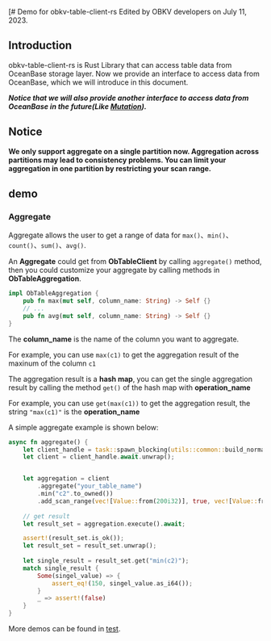 [# Demo for obkv-table-client-rs
Edited by OBKV developers on July 11, 2023.

## Introduction
obkv-table-client-rs is Rust Library that can access table data from OceanBase storage layer.
Now we provide an interface to access data from OceanBase, which we will introduce in this document.

***Notice that we will also provide another interface to access data from OceanBase in the future(Like [Mutation](https://github.com/oceanbase/obkv-table-client-java/tree/master/example/simple-mutation)).***

## Notice
**We only support aggregate on a single partition now. Aggregation across partitions may lead to consistency problems. You can limit your aggregation in one partition by restricting your scan range.**

## demo
### Aggregate
Aggregate allows the user to get a range of data for ```max()```、```min()```、```count()```、```sum()```、```avg()```.

An **Aggregate** could get from **ObTableClient** by calling ```aggregate()``` method, then you could customize your aggregate by calling methods in **ObTableAggregation**.
```rust ObTableAggregation
impl ObTableAggregation {
    pub fn max(mut self, column_name: String) -> Self {}
    // ... 
    pub fn avg(mut self, column_name: String) -> Self {}
}
```
The **column_name** is the name of the column you want to aggregate.

For example, you can use `max(c1)` to get the aggregation result of the maxinum of the column `c1`

The aggregation result is a **hash map**, you can get the single aggregation result by calling the method `get()` of the hash map with **operation_name**

For example, you can use `get(max(c1))` to get the aggregation result, the string `"max(c1)"` is the **operation_name**

A simple aggregate example is shown below:
```rust aggregate exampleObTableAggregation
async fn aggregate() {
    let client_handle = task::spawn_blocking(utils::common::build_normal_client);
    let client = client_handle.await.unwrap();


    let aggregation = client
        .aggregate("your_table_name")
        .min("c2".to_owned())
        .add_scan_range(vec![Value::from(200i32)], true, vec![Value::from(200i32)], true);
    
    // get result
    let result_set = aggregation.execute().await;

    assert!(result_set.is_ok());
    let result_set = result_set.unwrap();
    
    let single_result = result_set.get("min(c2)");
    match single_result {
        Some(singel_value) => {
            assert_eq!(150, singel_value.as_i64());
        }
        _ => assert!(false)
    }
}
```
More demos can be found in [test](https://github.com/oceanbase/obkv-table-client-rs/blob/main/tests/test_table_client_aggregation.rs).
